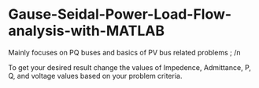 # Gause-Seidal-Power-Load-Flow-analysis-with-MATLAB
 Mainly focuses on PQ buses and basics of PV bus related problems ; /n

 To get your desired result change the values of Impedence, Admittance, P, Q, and voltage values based on your problem criteria. 
